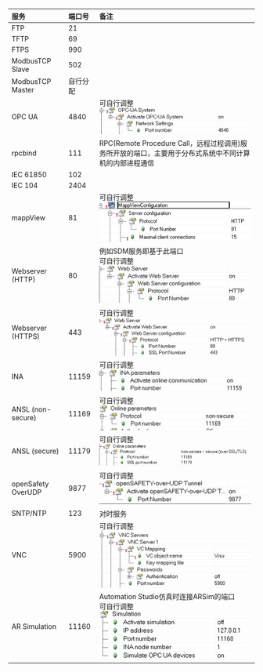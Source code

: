 |服务 |端口号|备注|
|:-----|:-----|:-----|
|FTP| 21 | |
|TFTP| 69 |      |
|FTPS| 990 |      |
|ModbusTCP Slave| 502 |      |
|ModbusTCP Master| 自行分配 |      |
|OPC UA| 4840 | 可自行调整<br />![](FILES/021贝加莱端口有哪些/image-20230510144620644.png) |
|rpcbind| 111 |RPC(Remote Procedure Call，远程过程调用)服务所开放的端口，主要用于分布式系统中不同计算机的内部进程通信|
|IEC 61850| 102 | |
|IEC 104| 2404 | |
|mappView| 81 |可自行调整<br />![Image](FILES/021贝加莱端口有哪些/Image.png)|
|Webserver (HTTP)| 80 |例如SDM服务即基于此端口 <br> 可自行调整<br />![Image](FILES/021贝加莱端口有哪些/Image-1683701661159-2.png)|
|Webserver (HTTPS)| 443 | 可自行调整<br />![Image](FILES/021贝加莱端口有哪些/Image-1683701670620-4.png) |
|INA| 11159 | 可自行调整<br />![Image](FILES/021贝加莱端口有哪些/Image-1683701678100-6.png) |
|ANSL (non-secure)| 11169 | 可自行调整<br />![Image](FILES/021贝加莱端口有哪些/Image-1683701686968-8.png) |
|ANSL (secure)| 11179 | 可自行调整<br />![Image](FILES/021贝加莱端口有哪些/Image-1683701693629-10.png) |
|openSafety OverUDP| 9877 | 可自行调整<br />![Image](FILES/021贝加莱端口有哪些/Image-1683701710798-12.png) |
|SNTP/NTP| 123 | 对时服务 |
|VNC| 5900 | 可自行调整<br />![Image](FILES/021贝加莱端口有哪些/Image-1683701722853-14.png) |
|AR Simulation| 11160 | Automation Studio仿真时连接ARSim的端口<br />可自行调整<br />![Image](FILES/021贝加莱端口有哪些/Image-1683701742829-16.png) |

